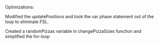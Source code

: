 Optimizations:

Modified the updatePositions and took the var phase statement out of the loop to eliminate FSL.

Created a randomPizzas variable in changePizzaSizes function and simplified the for-loop